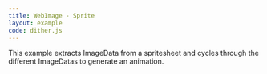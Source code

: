 ```yaml
---
title: WebImage - Sprite
layout: example
code: dither.js
---
```


This example extracts ImageData from a spritesheet and cycles through the different ImageDatas to generate an animation.
